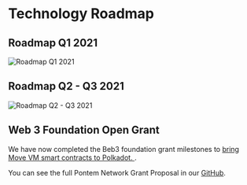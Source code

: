 # Technology Roadmap

## Roadmap Q1 2021

![Roadmap Q1 2021](/assets/illustrations/roadmap_q1.png "Roadmap Q1 2021")

## Roadmap Q2 - Q3 2021

![Roadmap Q2 - Q3 2021](/assets/illustrations/roadmap_q1.png "Roadmap Q2 - Q3 2021")

## Web 3 Foundation Open Grant

We have now completed the Beb3 foundation grant milestones to [bring Move VM smart contracts to Polkadot.
](https://blog.pontem.network/pontem-network-is-the-first-to-make-diems-move-language-available-on-polkadot-dc1f3498ffcb).

You can see the full Pontem Network Grant Proposal in our [GitHub](https://github.com/pontem-network/Open-Grants-Program/blob/master/applications/pontem.md).
